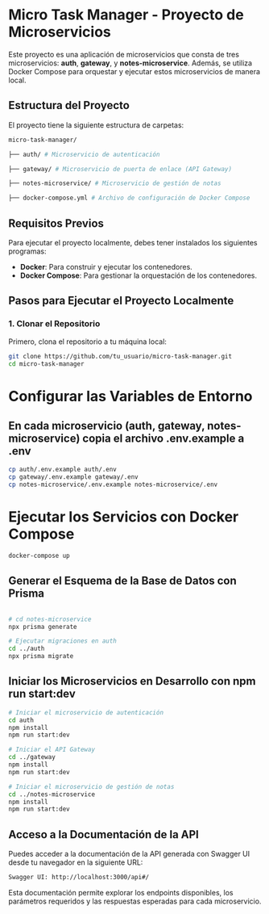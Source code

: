 # Micro Task Manager - Proyecto de Microservicios

Este proyecto es una aplicación de microservicios que consta de tres microservicios: **auth**, **gateway**, y **notes-microservice**. Además, se utiliza Docker Compose para orquestar y ejecutar estos microservicios de manera local.

## Estructura del Proyecto

El proyecto tiene la siguiente estructura de carpetas:
```bash
micro-task-manager/  

├── auth/ # Microservicio de autenticación  

├── gateway/ # Microservicio de puerta de enlace (API Gateway)  

├── notes-microservice/ # Microservicio de gestión de notas  

├── docker-compose.yml # Archivo de configuración de Docker Compose  
  ````

## Requisitos Previos

Para ejecutar el proyecto localmente, debes tener instalados los siguientes programas:

- **Docker**: Para construir y ejecutar los contenedores.
- **Docker Compose**: Para gestionar la orquestación de los contenedores.

## Pasos para Ejecutar el Proyecto Localmente

### 1. Clonar el Repositorio

Primero, clona el repositorio a tu máquina local:

```bash
git clone https://github.com/tu_usuario/micro-task-manager.git
cd micro-task-manager
````

# Configurar las Variables de Entorno
## En cada microservicio (auth, gateway, notes-microservice) copia el archivo .env.example a .env
```bash
cp auth/.env.example auth/.env
cp gateway/.env.example gateway/.env
cp notes-microservice/.env.example notes-microservice/.env
````

# Ejecutar los Servicios con Docker Compose
```bash
docker-compose up
````

## Generar el Esquema de la Base de Datos con Prisma
```bash

# cd notes-microservice
npx prisma generate 

# Ejecutar migraciones en auth
cd ../auth
npx prisma migrate
````

## Iniciar los Microservicios en Desarrollo con npm run start:dev
```bash
# Iniciar el microservicio de autenticación
cd auth
npm install
npm run start:dev

# Iniciar el API Gateway
cd ../gateway
npm install
npm run start:dev

# Iniciar el microservicio de gestión de notas
cd ../notes-microservice
npm install
npm run start:dev
````
## Acceso a la Documentación de la API
Puedes acceder a la documentación de la API generada con Swagger UI desde tu navegador en la siguiente URL:
````bash
Swagger UI: http://localhost:3000/api#/
````
Esta documentación permite explorar los endpoints disponibles, los parámetros requeridos y las respuestas esperadas para cada microservicio.


